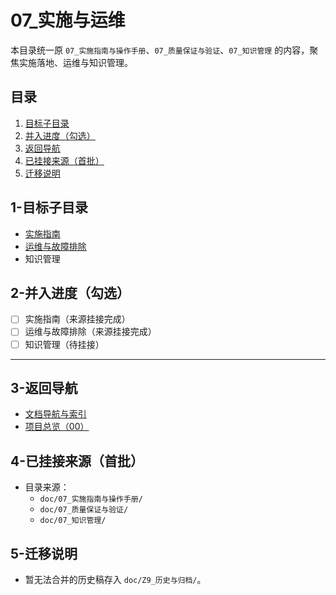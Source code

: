 # 07_实施与运维

本目录统一原 `07_实施指南与操作手册`、`07_质量保证与验证`、`07_知识管理` 的内容，聚焦实施落地、运维与知识管理。

## 目录

1. [目标子目录](#1-目标子目录)
2. [并入进度（勾选）](#2-并入进度勾选)
3. [返回导航](#3-返回导航)
4. [已挂接来源（首批）](#4-已挂接来源首批)
5. [迁移说明](#5-迁移说明)

## 1-目标子目录

- [实施指南](./实施指南.md)
- [运维与故障排除](./运维与故障排除.md)
- 知识管理

## 2-并入进度（勾选）

- [ ] 实施指南（来源挂接完成）
- [ ] 运维与故障排除（来源挂接完成）
- [ ] 知识管理（待挂接）

---

## 3-返回导航

- [文档导航与索引](../00_总览与导航/文档导航与索引.md)
- [项目总览（00）](../00_总览与导航/README.md)

## 4-已挂接来源（首批）

- 目录来源：
  - `doc/07_实施指南与操作手册/`
  - `doc/07_质量保证与验证/`
  - `doc/07_知识管理/`

## 5-迁移说明

- 暂无法合并的历史稿存入 `doc/Z9_历史与归档/`。
